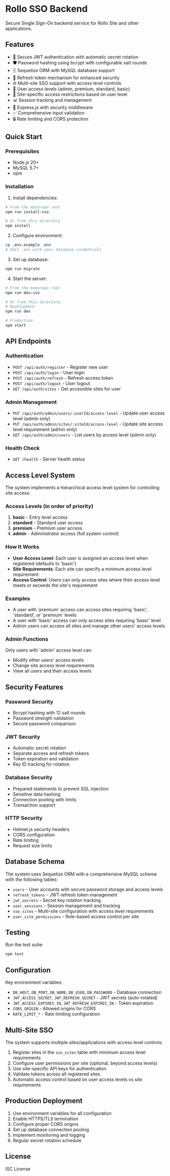 # Rollo SSO Backend

Secure Single Sign-On backend service for Rollo Site and other applications.

## Features

- 🔐 Secure JWT authentication with automatic secret rotation
- 🛡️ Password hashing using bcrypt with configurable salt rounds
- 🗄️ Sequelize ORM with MySQL database support
- 🔄 Refresh token mechanism for enhanced security
- 🌐 Multi-site SSO support with access level controls
- 👑 User access levels (admin, premium, standard, basic)
- 🔐 Site-specific access restrictions based on user level
- 📊 Session tracking and management
- 🚀 Express.js with security middleware
- ✅ Comprehensive input validation
- 🔒 Rate limiting and CORS protection

## Quick Start

### Prerequisites

- Node.js 20+ 
- MySQL 5.7+
- npm

### Installation

1. Install dependencies:
```bash
# From the monorepo root
npm run install:sso

# Or from this directory
npm install
```

2. Configure environment:
```bash
cp .env.example .env
# Edit .env with your database credentials
```

3. Set up database:
```bash
npm run migrate
```

4. Start the server:
```bash
# From the monorepo root
npm run dev:sso

# Or from this directory:
# Development
npm run dev

# Production  
npm start
```

## API Endpoints

### Authentication

- `POST /api/auth/register` - Register new user
- `POST /api/auth/login` - User login
- `POST /api/auth/refresh` - Refresh access token
- `POST /api/auth/logout` - User logout
- `GET /api/auth/sites` - Get accessible sites for user

### Admin Management

- `PUT /api/auth/admin/users/:userId/access-level` - Update user access level (admin only)
- `PUT /api/auth/admin/sites/:siteId/access-level` - Update site access level requirement (admin only)
- `GET /api/auth/admin/users` - List users by access level (admin only)

### Health Check

- `GET /health` - Server health status

## Access Level System

The system implements a hierarchical access level system for controlling site access:

### Access Levels (in order of priority)

1. **basic** - Entry level access
2. **standard** - Standard user access
3. **premium** - Premium user access
4. **admin** - Administrator access (full system control)

### How It Works

- **User Access Level**: Each user is assigned an access level when registered (defaults to 'basic')
- **Site Requirements**: Each site can specify a minimum access level requirement
- **Access Control**: Users can only access sites where their access level meets or exceeds the site's requirement

### Examples

- A user with 'premium' access can access sites requiring 'basic', 'standard', or 'premium' levels
- A user with 'basic' access can only access sites requiring 'basic' level
- Admin users can access all sites and manage other users' access levels

### Admin Functions

Only users with 'admin' access level can:
- Modify other users' access levels
- Change site access level requirements
- View all users and their access levels

## Security Features

### Password Security
- Bcrypt hashing with 12 salt rounds
- Password strength validation
- Secure password comparison

### JWT Security
- Automatic secret rotation
- Separate access and refresh tokens
- Token expiration and validation
- Key ID tracking for rotation

### Database Security
- Prepared statements to prevent SQL injection
- Sensitive data hashing
- Connection pooling with limits
- Transaction support

### HTTP Security
- Helmet.js security headers
- CORS configuration
- Rate limiting
- Request size limits

## Database Schema

The system uses Sequelize ORM with a comprehensive MySQL schema with the following tables:

- `users` - User accounts with secure password storage and access levels
- `refresh_tokens` - JWT refresh token management
- `jwt_secrets` - Secret key rotation tracking
- `user_sessions` - Session management and tracking
- `sso_sites` - Multi-site configuration with access level requirements
- `user_site_permissions` - Role-based access control per site

## Testing

Run the test suite:
```bash
npm test
```

## Configuration

Key environment variables:

- `DB_HOST`, `DB_PORT`, `DB_NAME`, `DB_USER`, `DB_PASSWORD` - Database connection
- `JWT_ACCESS_SECRET`, `JWT_REFRESH_SECRET` - JWT secrets (auto-rotated)
- `JWT_ACCESS_EXPIRES_IN`, `JWT_REFRESH_EXPIRES_IN` - Token expiration
- `CORS_ORIGIN` - Allowed origins for CORS
- `RATE_LIMIT_*` - Rate limiting configuration

## Multi-Site SSO

The system supports multiple sites/applications with access level controls:

1. Register sites in the `sso_sites` table with minimum access level requirements
2. Configure user permissions per site (optional, beyond access levels)
3. Use site-specific API keys for authentication
4. Validate tokens across all registered sites
5. Automatic access control based on user access levels vs site requirements

## Production Deployment

1. Use environment variables for all configuration
2. Enable HTTPS/TLS termination
3. Configure proper CORS origins
4. Set up database connection pooling
5. Implement monitoring and logging
6. Regular secret rotation schedule

## License

ISC License